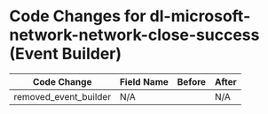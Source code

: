 # Code Changes for dl-microsoft-network-network-close-success (Event Builder)

| Code Change | Field Name | Before | After |
|-------------|------------|--------|-------|
| removed_event_builder | N/A |  | N/A |